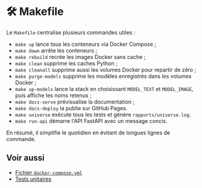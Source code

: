 # 🛠 Makefile

Le `Makefile` centralise plusieurs commandes utiles :
- `make up` lance tous les conteneurs via Docker Compose ;
- `make down` arrête les conteneurs ;
- `make rebuild` recrée les images Docker sans cache ;
- `make clean` supprime les caches Python ;
- `make cleanall` supprime aussi les volumes Docker pour repartir de zéro ;
- `make purge-models` supprime les modèles enregistrés dans les volumes Docker ;
- `make up-models` lance la stack en choisissant `MODEL_TEXT` et `MODEL_IMAGE`,
  puis affiche les noms retenus ;
- `make docs-serve` prévisualise la documentation ;
- `make docs-deploy` la publie sur GitHub Pages.
- `make universe` exécute tous les tests et génère `rapports/universe.log`.
- `make run-api` démarre l'API FastAPI avec un message concis.

En résumé, il simplifie le quotidien en évitant de longues lignes de commande.

## Voir aussi

- [Fichier `docker-compose.yml`](docker-compose-yml.md)
- [Tests unitaires](tests-unitaires.md)
